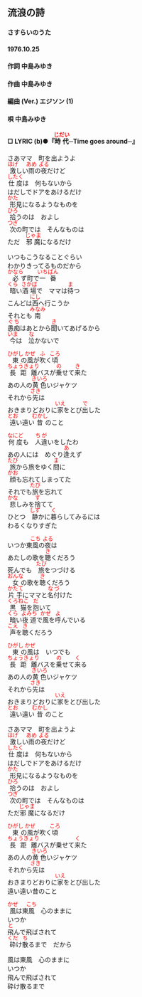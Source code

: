 <style type="text/css">
	ruby{
	    ruby-position: over;
	}
	ruby > rt{font-size: 12px;color:red;}
	p{font:16px;font-size: '楷体'}
</style>
## 流浪の詩
#### さすらいのうた
#### 1976.10.25


#### 作詞        中島みゆき
#### 作曲        中島みゆき
#### 編曲 (Ver.) エジソン (1)
#### 唄          中島みゆき
#### □ LYRIC (b)●『<ruby><rb>時代</rb><rp>(</rp><rt>じだい</rt><rp>)</rp></ruby>─Time goes around─』


さあママ　町を出ようよ  
<ruby><rb>激</rb><rp>(</rp><rt>はげ</rt><rp>)</rp></ruby>しい<ruby><rb>雨</rb><rp>(</rp><rt>あめ</rt><rp>)</rp></ruby>の<ruby><rb>夜</rb><rp>(</rp><rt>よる</rt><rp>)</rp></ruby>だけど  
<ruby><rb>仕度</rb><rp>(</rp><rt>したく</rt><rp>)</rp></ruby>は　何もないから  
はだしでドアをあけるだけ  
<ruby><rb>形</rb><rp>(</rp><rt>かた</rt><rp>)</rp></ruby>見になるようなものを  
<ruby><rb>拾</rb><rp>(</rp><rt>ひろ</rt><rp>)</rp></ruby>うのは　およし  
<ruby><rb>次</rb><rp>(</rp><rt>つぎ</rt><rp>)</rp></ruby>の町では　そんなものは  
ただ　<ruby><rb>邪魔</rb><rp>(</rp><rt>じゃま</rt><rp>)</rp></ruby>になるだけ  


いつもこうなることぐらい  
わかりきってるものだから  
<ruby><rb>必</rb><rp>(</rp><rt>かなら</rt><rp>)</rp></ruby>ず町で<ruby><rb>一番</rb><rp>(</rp><rt>いちばん</rt><rp>)</rp></ruby>  
<ruby><rb>暗</rb><rp>(</rp><rt>くら</rt><rp>)</rp></ruby>い<ruby><rb>酒場</rb><rp>(</rp><rt>さかば</rt><rp>)</rp></ruby>で　ママは<ruby><rb>待</rb><rp>(</rp><rt>ま</rt><rp>)</rp></ruby>つ  
こんどは<ruby><rb>西</rb><rp>(</rp><rt>にし</rt><rp>)</rp></ruby>へ行こうか  
それとも<ruby><rb>南</rb><rp>(</rp><rt>みなみ</rt><rp>)</rp></ruby>  
<ruby><rb>愚痴</rb><rp>(</rp><rt>ぐち</rt><rp>)</rp></ruby>はあとから<ruby><rb>聞</rb><rp>(</rp><rt>き</rt><rp>)</rp></ruby>いてあげるから  
<ruby><rb>今</rb><rp>(</rp><rt>いま</rt><rp>)</rp></ruby>は　<ruby><rb>泣</rb><rp>(</rp><rt>な</rt><rp>)</rp></ruby>かないで  

<ruby><rb>東</rb><rp>(</rp><rt>ひがし</rt><rp>)</rp></ruby>の<ruby><rb>風</rb><rp>(</rp><rt>かぜ</rt><rp>)</rp></ruby>が<ruby><rb>吹</rb><rp>(</rp><rt>ふ</rt><rp>)</rp></ruby>く<ruby><rb>頃</rb><rp>(</rp><rt>ころ</rt><rp>)</rp></ruby>  
<ruby><rb>長距離</rb><rp>(</rp><rt>ちょうきょり</rt><rp>)</rp></ruby>バスが<ruby><rb>乗</rb><rp>(</rp><rt>の</rt><rp>)</rp></ruby>せて<ruby><rb>来</rb><rp>(</rp><rt>き</rt><rp>)</rp></ruby>た  
あの人の<ruby><rb>黄色</rb><rp>(</rp><rt>きいろ</rt><rp>)</rp></ruby>いジャケツ  
それから<ruby><rb>先</rb><rp>(</rp><rt>さき</rt><rp>)</rp></ruby>は  
おきまりどおりに<ruby><rb>家</rb><rp>(</rp><rt>いえ</rt><rp>)</rp></ruby>をとび<ruby><rb>出</rb><rp>(</rp><rt>で</rt><rp>)</rp></ruby>した  
<ruby><rb>遠</rb><rp>(</rp><rt>とお</rt><rp>)</rp></ruby>い遠い<ruby><rb>昔</rb><rp>(</rp><rt>むかし</rt><rp>)</rp></ruby>のこと  


<ruby><rb>何度</rb><rp>(</rp><rt>なにど</rt><rp>)</rp></ruby>も　<ruby><rb>人違</rb><rp>(</rp><rt>ちが</rt><rp>)</rp></ruby>いをしたわ  
あの人には　めぐり<ruby><rb>逢</rb><rp>(</rp><rt>あ</rt><rp>)</rp></ruby>えず  
<ruby><rb>旅</rb><rp>(</rp><rt>たび</rt><rp>)</rp></ruby>から旅をゆく<ruby><rb>間</rb><rp>(</rp><rt>ま</rt><rp>)</rp></ruby>に  
<ruby><rb>顔</rb><rp>(</rp><rt>かお</rt><rp>)</rp></ruby>も忘れてしまってた  
それでも<ruby><rb>旅</rb><rp>(</rp><rt>たび</rt><rp>)</rp></ruby>を忘れて  
<ruby><rb>悲</rb><rp>(</rp><rt>かな</rt><rp>)</rp></ruby>しみを<ruby><rb>捨</rb><rp>(</rp><rt>す</rt><rp>)</rp></ruby>てて  
ひとつ　<ruby><rb>静</rb><rp>(</rp><rt>しず</rt><rp>)</rp></ruby>かに<ruby><rb>暮</rb><rp>(</rp><rt>く</rt><rp>)</rp></ruby>らしてみるには  
わるくなりすぎた  


いつか東<ruby><rb>風</rb><rp>(</rp><rt>こち</rt><rp>)</rp></ruby>の<ruby><rb>夜</rb><rp>(</rp><rt>よる</rt><rp>)</rp></ruby>は  
あたしの歌を<ruby><rb>聴</rb><rp>(</rp><rt>き</rt><rp>)</rp></ruby>くだろう  
死んでも　<ruby><rb>旅</rb><rp>(</rp><rt>たび</rt><rp>)</rp></ruby>をつづける  
<ruby><rb>女</rb><rp>(</rp><rt>おんな</rt><rp>)</rp></ruby>の歌を<ruby><rb>聴</rb><rp>(</rp><rt>き</rt><rp>)</rp></ruby>くだろう  
<ruby><rb>片手</rb><rp>(</rp><rt>かたて</rt><rp>)</rp></ruby>にママと<ruby><rb>名</rb><rp>(</rp><rt>な</rt><rp>)</rp></ruby><ruby><rb>付</rb><rp>(</rp><rt>づ</rt><rp>)</rp></ruby>けた  
<ruby><rb>黒</rb><rp>(</rp><rt>くろ</rt><rp>)</rp></ruby><ruby><rb>猫</rb><rp>(</rp><rt>ねこ</rt><rp>)</rp></ruby>を<ruby><rb>抱</rb><rp>(</rp><rt>だ</rt><rp>)</rp></ruby>いて  
<ruby><rb>暗</rb><rp>(</rp><rt>くら</rt><rp>)</rp></ruby>い<ruby><rb>夜道</rb><rp>(</rp><rt>よみち</rt><rp>)</rp></ruby>で<ruby><rb>風</rb><rp>(</rp><rt>かぜ</rt><rp>)</rp></ruby>を<ruby><rb>呼</rb><rp>(</rp><rt>よ</rt><rp>)</rp></ruby>んでいる  
<ruby><rb>声</rb><rp>(</rp><rt>こえ</rt><rp>)</rp></ruby>を<ruby><rb>聴</rb><rp>(</rp><rt>き</rt><rp>)</rp></ruby>くだろう  

<ruby><rb>東</rb><rp>(</rp><rt>ひがし</rt><rp>)</rp></ruby>の<ruby><rb>風</rb><rp>(</rp><rt>かぜ</rt><rp>)</rp></ruby>は　いつでも  
<ruby><rb>長距離</rb><rp>(</rp><rt>ちょうきょり</rt><rp>)</rp></ruby>バスを<ruby><rb>乗</rb><rp>(</rp><rt>の</rt><rp>)</rp></ruby>せて<ruby><rb>来</rb><rp>(</rp><rt>く</rt><rp>)</rp></ruby>る  
あの人の<ruby><rb>黄色</rb><rp>(</rp><rt>きいろ</rt><rp>)</rp></ruby>いジャケツ  
それから<ruby><rb>先</rb><rp>(</rp><rt>さき</rt><rp>)</rp></ruby>は  
おきまりどおりに<ruby><rb>家</rb><rp>(</rp><rt>いえ</rt><rp>)</rp></ruby>をとび出した  
<ruby><rb>遠</rb><rp>(</rp><rt>とお</rt><rp>)</rp></ruby>い遠い<ruby><rb>昔</rb><rp>(</rp><rt>むかし</rt><rp>)</rp></ruby>のこと  


さあママ　町を出ようよ  
<ruby><rb>激</rb><rp>(</rp><rt>はげ</rt><rp>)</rp></ruby>しい<ruby><rb>雨</rb><rp>(</rp><rt>あめ</rt><rp>)</rp></ruby>の<ruby><rb>夜</rb><rp>(</rp><rt>よる</rt><rp>)</rp></ruby>だけど  
<ruby><rb>仕度</rb><rp>(</rp><rt>したく</rt><rp>)</rp></ruby>は　何もないから  
はだしでドアをあけるだけ  
<ruby><rb>形</rb><rp>(</rp><rt>かた</rt><rp>)</rp></ruby>見になるようなものを  
<ruby><rb>拾</rb><rp>(</rp><rt>ひろ</rt><rp>)</rp></ruby>うのは　およし  
<ruby><rb>次</rb><rp>(</rp><rt>つぎ</rt><rp>)</rp></ruby>の町では　そんなものは  
ただ<ruby><rb>邪魔</rb><rp>(</rp><rt>じゃま</rt><rp>)</rp></ruby>になるだけ  

<ruby><rb>東</rb><rp>(</rp><rt>ひがし</rt><rp>)</rp></ruby>の<ruby><rb>風</rb><rp>(</rp><rt>かぜ</rt><rp>)</rp></ruby>が吹く<ruby><rb>頃</rb><rp>(</rp><rt>ころ</rt><rp>)</rp></ruby>  
<ruby><rb>長距離</rb><rp>(</rp><rt>ちょうきょり</rt><rp>)</rp></ruby>バスが乗せて<ruby><rb>来</rb><rp>(</rp><rt>く</rt><rp>)</rp></ruby>た  
あの人の<ruby><rb>黄色</rb><rp>(</rp><rt>きいろ</rt><rp>)</rp></ruby>いジャケツ  
それから<ruby><rb>先</rb><rp>(</rp><rt>さき</rt><rp>)</rp></ruby>は  
おきまりどおりに<ruby><rb>家</rb><rp>(</rp><rt>いえ</rt><rp>)</rp></ruby>をとび出した  
遠い遠い昔のこと  

<ruby><rb>風</rb><rp>(</rp><rt>かぜ</rt><rp>)</rp></ruby>は東<ruby><rb>風</rb><rp>(</rp><rt>こち</rt><rp>)</rp></ruby>　心のままに  
いつか  
<ruby><rb>飛</rb><rp>(</rp><rt>と</rt><rp>)</rp></ruby>んで飛ばされて  
<ruby><rb>砕</rb><rp>(</rp><rt>くだ</rt><rp>)</rp></ruby>け<ruby><rb>散</rb><rp>(</rp><rt>ち</rt><rp>)</rp></ruby>るまで　だから  

風は東風　心のままに  
いつか  
飛んで飛ばされて  
砕け散るまで  
